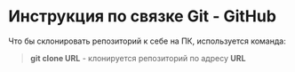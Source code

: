 # Инструкция по связке Git - GitHub
Что бы склонировать репозиторий к себе на ПК, используется команда:
> **git clone URL** - клонируется репозиторий по адресу **URL**

